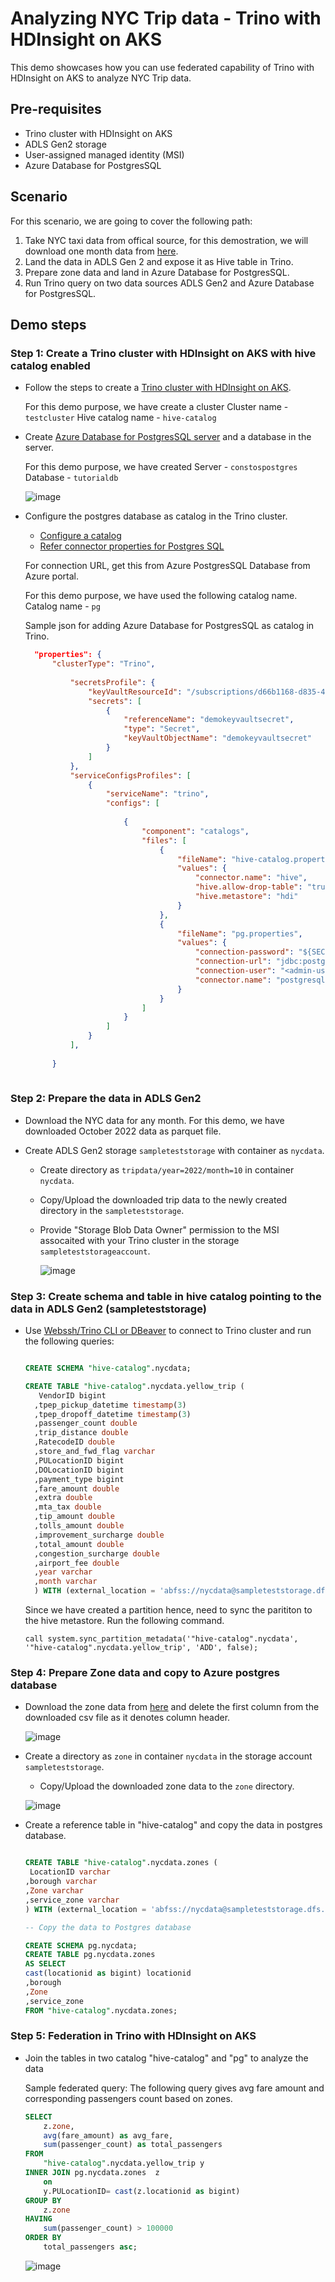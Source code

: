 # Analyzing NYC Trip data - Trino with HDInsight on AKS

This demo showcases how you can use federated capability of Trino with HDInsight on AKS to analyze NYC Trip data.

## Pre-requisites

* Trino cluster with HDInsight on AKS
* ADLS Gen2 storage
* User-assigned managed identity (MSI)
* Azure Database for PostgresSQL

## Scenario

For this scenario, we are going to cover the following path:
1. Take NYC taxi data from offical source, for this demostration, we will download one month data from [here](https://www.nyc.gov/site/tlc/about/tlc-trip-record-data.page).
2. Land the data in ADLS Gen 2 and expose it as Hive table in Trino.
3. Prepare zone data and land in Azure Database for PostgresSQL.
4. Run Trino query on two data sources ADLS Gen2 and Azure Database for PostgresSQL.

## Demo steps

### Step 1: Create a Trino cluster with HDInsight on AKS with hive catalog enabled
 
* Follow the steps to create a [Trino cluster with HDInsight on AKS](/azure/hdinsight-aks/trino/trino-create-cluster).

  For this demo purpose, we have create a cluster
  Cluster name - `testcluster`
  Hive catalog name - `hive-catalog`


* Create [Azure Database for PostgresSQL server](/azure/postgresql/flexible-server/quickstart-create-server-portal#create-an-azure-database-for-postgresql-server) and a database in the server.

  For this demo purpose, we have created
  Server - `constospostgres`
  Database - `tutorialdb`

  ![image](https://github.com/Azure-Samples/hdinsight-aks/assets/109063956/0ccd1c5d-5f9b-4b47-8651-97a9afa3f53c)


* Configure the postgres database as catalog in the Trino cluster.
  * [Configure a catalog](https://learn.microsoft.com/en-us/azure/hdinsight-aks/trino/trino-add-catalogs)
  * [Refer connector properties for Postgres SQL](/azure/hdinsight-aks/trino/trino-connectors)

  For connection URL, get this from Azure PostgresSQL Database from Azure portal.

  For this demo purpose, we have used the following catalog name.
  Catalog name - `pg`

  Sample json for adding Azure Database for PostgresSQL as catalog in Trino.
  ```json
	"properties": {
        "clusterType": "Trino",
       
            "secretsProfile": {
                "keyVaultResourceId": "/subscriptions/d66b1168-d835-4066-8c45-7d2ed713c082/resourceGroups/AJSandbox/providers/Microsoft.KeyVault/vaults/ajhilokeyvault",
                "secrets": [
                    {
                        "referenceName": "demokeyvaultsecret",
                        "type": "Secret",
                        "keyVaultObjectName": "demokeyvaultsecret"
                    }
                ]
            },
            "serviceConfigsProfiles": [
                {
                    "serviceName": "trino",
                    "configs": [
                   
                        {
                            "component": "catalogs",
                            "files": [
                                {
                                    "fileName": "hive-catalog.properties",
                                    "values": {
                                        "connector.name": "hive",
                                        "hive.allow-drop-table": "true",
                                        "hive.metastore": "hdi"
                                    }
                                },
                                {
                                    "fileName": "pg.properties",
                                    "values": {
                                        "connection-password": "${SECRET_REF:demokeyvaultsecret}",
                                        "connection-url": "jdbc:postgresql://constospostgres.postgres.database.azure.com:5432/tutorialdb?sslmode=require",
                                        "connection-user": "<admin-user-name>",
                                        "connector.name": "postgresql"
                                    }
                                }
                            ]
                        }
                    ]
                }
            ],
            
        }
     
	 ```

### Step 2: Prepare the data in ADLS Gen2

* Download the NYC data for any month. For this demo, we have downloaded October 2022 data as parquet file.

* Create ADLS Gen2 storage `sampleteststorage` with container as `nycdata`.
   * Create directory as `tripdata/year=2022/month=10` in container `nycdata`.
   * Copy/Upload the downloaded trip data to the newly created directory in the `sampleteststorage`.
   * Provide "Storage Blob Data Owner" permission to the MSI assocaited with your Trino cluster in the storage `sampleteststorageaccount`.
 
     ![image](https://github.com/Azure-Samples/hdinsight-aks/assets/109063956/b397b799-055a-4d85-bff3-3743824ce04b)


### Step 3: Create schema and table in hive catalog pointing to the data in ADLS Gen2 (sampleteststorage)

* Use [Webssh/Trino CLI or DBeaver](https://learn.microsoft.com/en-us/azure/hdinsight-aks/trino/trino-ui-web-ssh) to connect to Trino cluster and run the following queries:
  
  ```sql 

  CREATE SCHEMA "hive-catalog".nycdata;

  CREATE TABLE "hive-catalog".nycdata.yellow_trip (
	 VendorID bigint
	,tpep_pickup_datetime timestamp(3)
	,tpep_dropoff_datetime timestamp(3)
	,passenger_count double
	,trip_distance double
	,RatecodeID double
	,store_and_fwd_flag varchar
	,PULocationID bigint
	,DOLocationID bigint
	,payment_type bigint
	,fare_amount double
	,extra double
	,mta_tax double
	,tip_amount double
	,tolls_amount double
	,improvement_surcharge double
	,total_amount double
	,congestion_surcharge double
	,airport_fee double
	,year varchar
	,month varchar
	) WITH (external_location = 'abfss://nycdata@sampleteststorage.dfs.core.windows.net/tripdata', partitioned_by = ARRAY['year', 'month'], format = 'parquet');
	```

	Since we have created a partition hence, need to sync the parititon to the hive metastore. Run the following command.

	```call system.sync_partition_metadata('"hive-catalog".nycdata', '"hive-catalog".nycdata.yellow_trip', 'ADD', false);```

### Step 4: Prepare Zone data and copy to Azure postgres database

* Download the zone data from [here](https://www.nyc.gov/site/tlc/about/tlc-trip-record-data.page) and delete the first column from the downloaded csv file as it denotes column header.

   ![image](https://github.com/Azure-Samples/hdinsight-aks/assets/109063956/26896aa8-f554-4c51-99a1-f01d4687a387)

* Create a directory as `zone` in container `nycdata` in the storage account `sampleteststorage`.
	* Copy/Upload the downloaded zone data to the `zone` directory.
   
	![image](https://github.com/Azure-Samples/hdinsight-aks/assets/109063956/1da037a8-3b94-43be-8de9-55a04c574b49) 

*  Create a reference table in "hive-catalog" and copy the data in postgres database.

  	```sql

   	CREATE TABLE "hive-catalog".nycdata.zones (
	 LocationID varchar
	,borough varchar
	,Zone varchar
	,service_zone varchar
	) WITH (external_location = 'abfss://nycdata@sampleteststorage.dfs.core.windows.net/zone/', format = 'csv');

	-- Copy the data to Postgres database

	CREATE SCHEMA pg.nycdata;
	CREATE TABLE pg.nycdata.zones 
	AS SELECT 
	cast(locationid as bigint) locationid
	,borough
	,Zone
	,service_zone
	FROM "hive-catalog".nycdata.zones;
	```
   
### Step 5: Federation in Trino with HDInsight on AKS

* Join the tables in two catalog "hive-catalog" and "pg" to analyze the data

  Sample federated query: The following query gives avg fare amount and corresponding passengers count based on zones.

	``` sql
	SELECT
		z.zone,
		avg(fare_amount) as avg_fare,
		sum(passenger_count) as total_passengers
	FROM
		"hive-catalog".nycdata.yellow_trip y
	INNER JOIN pg.nycdata.zones  z
		on
		y.PULocationID= cast(z.locationid as bigint)
	GROUP BY
		z.zone
	HAVING
		sum(passenger_count) > 100000
	ORDER BY
 		total_passengers asc;
 	```

  	![image](https://github.com/Azure-Samples/hdinsight-aks/assets/109063956/ea01953d-8526-454b-accd-9cf02eb38212)

